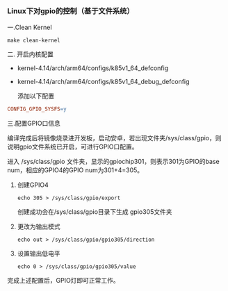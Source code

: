 ### Linux下对gpio的控制（基于文件系统）

一.Clean Kernel

```shell
make clean-kernel
```



二. 开启内核配置

- kernel-4.14/arch/arm64/configs/k85v1_64_defconfig

- kernel-4.14/arch/arm64/configs/k85v1_64_debug_defconfig

  添加以下配置

```makefile
CONFIG_GPIO_SYSFS=y
```



三.配置GPIO口信息

编译完成后将镜像烧录进开发板，启动安卓，若出现文件夹/sys/class/gpio，则说明gpio文件系统已开启，可进行GPIO口配置。

进入 /sys/class/gpio 文件夹，显示的gpiochip301，则表示301为GPIO的base num，相应的GPIO4的GPIO num为301+4=305。

1. 创建GPIO4

   ```shell
   echo 305 > /sys/class/gpio/export
   ```

   创建成功会在/sys/class/gpio目录下生成 gpio305文件夹

   

2. 更改为输出模式

   ```shell
   echo out > /sys/class/gpio/gpio305/direction
   ```

   

3. 设置输出低电平

   ```shell
   echo 0 > /sys/class/gpio/gpio305/value
   ```

完成上述配置后，GPIO灯即可正常工作。